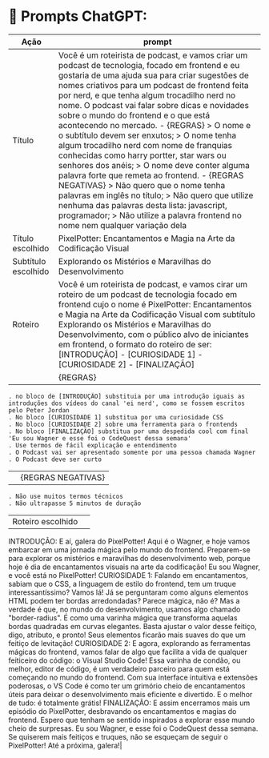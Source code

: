 # 🧠 Prompts ChatGPT:

| Ação | prompt |
|------|--------|
| Título| Você é um roteirista de podcast, e vamos criar um podcast de tecnologia, focado em frontend e eu gostaria de uma ajuda sua para criar sugestões de nomes criativos para um podcast de frontend feita por nerd, e que tenha algum trocadilho nerd no nome. O podcast vai falar sobre dicas e novidades sobre o mundo do frontend e o que está acontecendo no mercado. - {REGRAS} > O nome e o subtítulo devem ser enxutos; > O nome tenha algum trocadilho nerd com nome de franquias conhecidas como harry portter, star wars ou senhores dos anéis; > O nome deve conter alguma palavra forte que remeta ao frontend.  - {REGRAS NEGATIVAS} > Não quero que o nome tenha palavras em inglês no título;  > Não quero que utilize nenhuma das palavras desta lista: javascript, programador; > Não utilize a palavra frontend no nome nem qualquer variação dela|
| Título escolhido | PixelPotter: Encantamentos e Magia na Arte da Codificação Visual
| Subtítulo escolhido | Explorando os Mistérios e Maravilhas do Desenvolvimento
| Roteiro | Você é um roteirista de podcast, e vamos cirar um roteiro de um podcast de tecnologia focado em frontend cujo o nome é PixelPotter: Encantamentos e Magia na Arte da Codificação Visual com subtítulo Explorando os Mistérios e Maravilhas do Desenvolvimento, com o público alvo de iniciantes em frontend, o formato do roteiro de ser:[INTRODUÇÃO] - [CURIOSIDADE 1] - [CURIOSIDADE 2] - [FINALIZAÇÃO]
| | {REGRAS}

    . no bloco de [INTRODUÇÃO] substituia por uma introdução iguais as introduções dos vídeos do canal 'ei nerd', como se fossem escritos pelo Peter Jordan
    . No bloco [CURIOSIDADE 1] substitua por uma curiosidade CSS
    . No bloco [CURIOSIDADE 2] sobre uma ferramenta para o frontends
    . No bloco [FINALIZAÇÃO] substitua por uma despedida cool com final 'Eu sou Wagner e esse foi o CodeQuest dessa semana'
    . Use termos de fácil explicação e entendimento
    . O Podcast vai ser apresentado somente por uma pessoa chamada Wagner
    . O Podcast deve ser curto
| | |
|------|--------|
| | {REGRAS NEGATIVAS} |

    . Não use muitos termos técnicos
    . Não ultrapasse 5 minutos de duração
| | |
|------|--------|
| Roteiro escolhido | |
INTRODUÇÃO: E aí, galera do PixelPotter! Aqui é o Wagner, e hoje vamos embarcar em uma jornada mágica pelo mundo do frontend. Preparem-se para explorar os mistérios e maravilhas do desenvolvimento web, porque hoje é dia de encantamentos visuais na arte da codificação! Eu sou Wagner, e você está no PixelPotter!
CURIOSIDADE 1: Falando em encantamentos, sabiam que o CSS, a linguagem de estilo do frontend, tem um truque interessantíssimo? Vamos lá! Já se perguntaram como alguns elementos HTML podem ter bordas arredondadas? Parece mágica, não é? Mas a verdade é que, no mundo do desenvolvimento, usamos algo chamado "border-radius". É como uma varinha mágica que transforma aquelas bordas quadradas em curvas elegantes. Basta ajustar o valor desse feitiço, digo, atributo, e pronto! Seus elementos ficarão mais suaves do que um feitiço de levitação!
CURIOSIDADE 2: E agora, explorando as ferramentas mágicas do frontend, vamos falar de algo que facilita a vida de qualquer feiticeiro do código: o Visual Studio Code! Essa varinha de condão, ou melhor, editor de código, é um verdadeiro parceiro para quem está começando no mundo do frontend. Com sua interface intuitiva e extensões poderosas, o VS Code é como ter um grimório cheio de encantamentos úteis para deixar o desenvolvimento mais eficiente e divertido. E o melhor de tudo: é totalmente grátis!
FINALIZAÇÃO: E assim encerramos mais um episódio do PixelPotter, desbravando os encantamentos e magias do frontend. Espero que tenham se sentido inspirados a explorar esse mundo cheio de surpresas. Eu sou Wagner, e esse foi o CodeQuest dessa semana. Se quiserem mais feitiços e truques, não se esqueçam de seguir o PixelPotter! Até a próxima, galera!|
